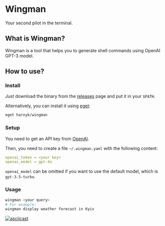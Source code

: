 # Wingman

Your second pilot in the terminal.

## What is Wingman?

Wingman is a tool that helps you to generate shell commands using OpenAI GPT-3 model.

## How to use?

### Install

Just download the binary from the [releases](https://github.com/harnyk/wingman/releases) page and put it in your `$PATH`.

Alternatively, you can install it using [eget](https://github.com/zyedidia/eget):

```bash
eget harnyk/wingman
```

### Setup

You need to get an API key from [OpenAI](https://openai.com/).

Then, you need to create a file `~/.wingman.yaml` with the following content:

```yaml
openai_token = <your key>
openai_model = gpt-4o
```

`openai_model` can be omitted if you want to use the default model, which is `gpt-3.5-turbo`.

### Usage

```bash
wingman <your query>
# For example:
wingman display weather forecast in Kyiv
```

[![asciicast](https://asciinema.org/a/570008.svg)](https://asciinema.org/a/570008)
